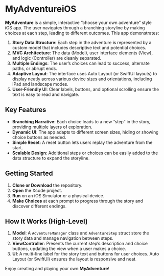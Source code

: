 # MyAdventureiOS

**MyAdventure** is a simple, interactive “choose your own adventure” style iOS app. The user navigates through a branching storyline by making choices at each step, leading to different outcomes. This app demonstrates:

1. **Story Data Structure**: Each step in the adventure is represented by a custom model that includes descriptive text and potential choices.
2. **MVC Architecture**: The data (Model), user interface elements (View), and logic (Controller) are cleanly separated.
3. **Multiple Endings**: The user’s choices can lead to success, alternate paths, or abrupt ends.
4. **Adaptive Layout**: The interface uses Auto Layout (or SwiftUI layouts) to display neatly across various device sizes and orientations, including iPad and landscape modes.
5. **User-Friendly UI**: Clear labels, buttons, and optional scrolling ensure the text is easy to read and navigate.

## Key Features

- **Branching Narrative**: Each choice leads to a new “step” in the story, providing multiple layers of exploration.
- **Dynamic UI**: The app adapts to different screen sizes, hiding or showing choice buttons as needed.
- **Simple Reset**: A reset button lets users replay the adventure from the start.
- **Scalable Design**: Additional steps or choices can be easily added to the data structure to expand the storyline.

## Getting Started

1. **Clone or Download** the repository.
2. **Open** the Xcode project.
3. **Run** on an iOS Simulator or a physical device.
4. **Make Choices** at each prompt to progress through the story and discover different endings.

## How It Works (High-Level)

1. **Model**: A `AdventureManager` class and `AdventureStep` struct store the story data and manage navigation between steps.
2. **ViewController**: Presents the current step’s description and choice buttons, updating the view when a user makes a choice.
3. **UI**: A multi-line label for the story text and buttons for user choices. Auto Layout (or SwiftUI) ensures the layout is responsive and neat.

Enjoy creating and playing your own **MyAdventure**!
